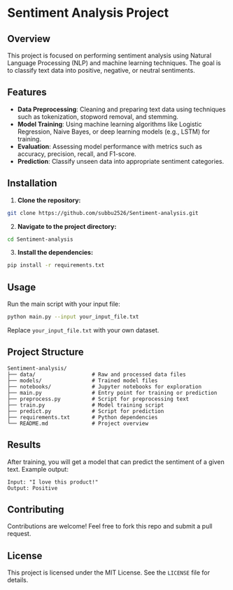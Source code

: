 # Sentiment Analysis Project

## Overview

This project is focused on performing sentiment analysis using Natural Language Processing (NLP) and machine learning techniques. The goal is to classify text data into positive, negative, or neutral sentiments.

## Features

- **Data Preprocessing**: Cleaning and preparing text data using techniques such as tokenization, stopword removal, and stemming.
- **Model Training**: Using machine learning algorithms like Logistic Regression, Naive Bayes, or deep learning models (e.g., LSTM) for training.
- **Evaluation**: Assessing model performance with metrics such as accuracy, precision, recall, and F1-score.
- **Prediction**: Classify unseen data into appropriate sentiment categories.

## Installation

1. **Clone the repository:**
```bash
git clone https://github.com/subbu2526/Sentiment-analysis.git
```

2. **Navigate to the project directory:**
```bash
cd Sentiment-analysis
```

3. **Install the dependencies:**
```bash
pip install -r requirements.txt
```

## Usage

Run the main script with your input file:
```bash
python main.py --input your_input_file.txt
```
Replace `your_input_file.txt` with your own dataset.

## Project Structure

```
Sentiment-analysis/
├── data/                  # Raw and processed data files
├── models/                # Trained model files
├── notebooks/             # Jupyter notebooks for exploration
├── main.py                # Entry point for training or prediction
├── preprocess.py          # Script for preprocessing text
├── train.py               # Model training script
├── predict.py             # Script for prediction
├── requirements.txt       # Python dependencies
└── README.md              # Project overview
```

## Results

After training, you will get a model that can predict the sentiment of a given text. Example output:
```
Input: "I love this product!"
Output: Positive
```

## Contributing

Contributions are welcome! Feel free to fork this repo and submit a pull request.

## License

This project is licensed under the MIT License. See the `LICENSE` file for details.

